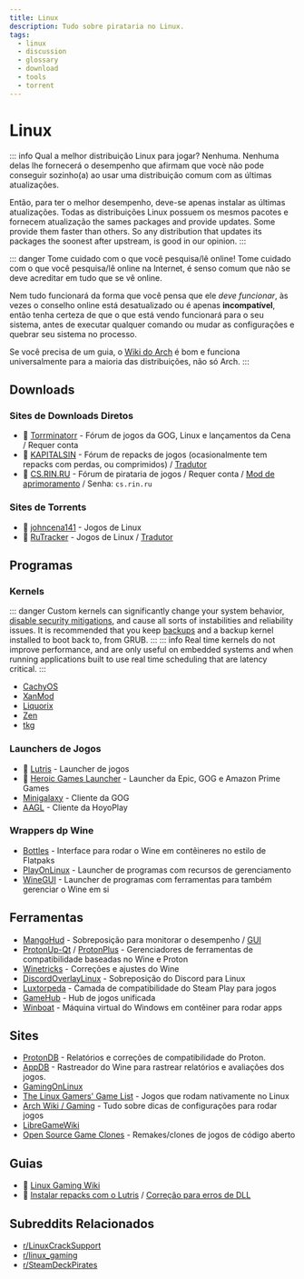 ```yaml
---
title: Linux
description: Tudo sobre pirataria no Linux.
tags:
  - linux
  - discussion
  - glossary
  - download
  - tools
  - torrent
---
```


# Linux

::: info Qual a melhor distribuição Linux para jogar?
Nenhuma. Nenhuma delas lhe fornecerá o desempenho que afirmam que vocè não pode conseguir sozinho(a) ao usar uma distribuição comum com as últimas atualizações.

Então, para ter o melhor desempenho, deve-se apenas instalar as últimas atualizações. Todas as distribuições Linux possuem os mesmos pacotes e fornecem atualização the sames packages and provide updates. Some provide them faster than others. So any distribution that updates its packages the soonest after upstream, is good in our opinion.
:::

::: danger Tome cuidado com o que você pesquisa/lê online!
Tome cuidado com o que você pesquisa/lê online na Internet, é senso comum que não se deve acreditar em tudo que se vê online.

Nem tudo funcionará da forma que você pensa que ele *deve funcionar*, às vezes o conselho online está desatualizado ou é apenas **incompatível**, então tenha certeza de que o que está vendo funcionará para o seu sistema, antes de executar qualquer comando ou mudar as configurações e quebrar seu sistema no processo.

Se você precisa de um guia, o [Wiki do Arch](https://wiki.archlinux.org/title/Main_page_(Portugu%C3%AAs)) é bom e funciona universalmente para a maioria das distribuições, não só Arch.
:::

## Downloads

### Sites de Downloads Diretos

- :star2: [Torrminatorr](https://forum.torrminatorr.com) - Fórum de jogos da GOG, Linux e
  lançamentos da Cena / Requer conta
- :star2: [KAPITALSIN](https://kapitalsin.com/forum) - Fórum de repacks de jogos (ocasionalmente tem repacks
  com perdas, ou comprimidos) / [Tradutor](useful.md#translator)
- :star2: [CS.RIN.RU](https://cs.rin.ru/forum) - Fórum de pirataria de jogos / Requer conta / [Mod de aprimoramento](https://github.com/SubZeroPL/cs-rin-ru-enhanced-mod) / Senha: `cs.rin.ru`

### Sites de Torrents

- :star2: [johncena141](https://1337x.to/user/johncena141/) - Jogos de Linux
- :star2: [RuTracker](https://rutracker.org/forum/viewforum.php?f=899) - Jogos de Linux / [Tradutor](useful.md#translator)

## Programas

### Kernels

::: danger
Custom kernels can significantly change your system behavior, [disable security mitigations](https://wiki.archlinux.org/index.php/Kernel_parameters), and cause all sorts of instabilities and reliability issues. It is recommended that you keep [backups](https://wiki.archlinux.org/title/Backup) and a backup kernel installed to boot back to, from GRUB.
:::
::: info
Real time kernels do not improve performance, and are only useful on embedded systems and when running applications built to use real time scheduling that are latency critical.
:::

- [CachyOS](https://github.com/CachyOS/linux-cachyos)
- [XanMod](https://xanmod.org)
- [Liquorix](https://liquorix.net)
- [Zen](https://github.com/zen-kernel/zen-kernel)
- [tkg](https://github.com/Frogging-Family/linux-tkg) 

### Launchers de Jogos

- :star2: [Lutris](https://lutris.net) - Launcher de jogos
- :star2: [Heroic Games Launcher](https://heroicgameslauncher.com) - Launcher da Epic, GOG e
  Amazon Prime Games
- [Minigalaxy](https://sharkwouter.github.io/minigalaxy) - Cliente da GOG
- [AAGL](https://github.com/an-anime-team/an-anime-game-launcher) - Cliente da HoyoPlay

### Wrappers dp Wine
- [Bottles](https://usebottles.com) - Interface para rodar o Wine em contêineres no estilo de Flatpaks
- [PlayOnLinux](https://www.playonlinux.com/en/) - Launcher de programas com recursos de gerenciamento
- [WineGUI](https://gitlab.melroy.org/melroy/winegui) - Launcher de programas com ferramentas para também gerenciar o Wine em si

## Ferramentas

- [MangoHud](https://github.com/flightlessmango/MangoHud) - Sobreposição para
  monitorar o desempenho / [GUI](https://github.com/benjamimgois/goverlay)
- [ProtonUp-Qt](https://github.com/DavidoTek/ProtonUp-Qt) / [ProtonPlus](https://github.com/Vysp3r/ProtonPlus) - Gerenciadores de ferramentas de compatibilidade baseadas no Wine e Proton
- [Winetricks](https://github.com/Winetricks/winetricks) - Correções e ajustes do Wine
- [DiscordOverlayLinux](https://github.com/trigg/Discover) - Sobreposição do Discord para Linux
- [Luxtorpeda](https://github.com/luxtorpeda-dev/luxtorpeda) - Camada de compatibilidade do Steam Play para jogos
- [GameHub](https://tkashkin.github.io/projects/gamehub) - Hub de jogos unificada
- [Winboat](https://github.com/TibixDev/winboat) - Máquina virtual do Windows em contêiner para rodar apps

## Sites

- [ProtonDB](https://www.protondb.com) - Relatórios e correções de compatibilidade do Proton.
- [AppDB](https://appdb.winehq.org) - Rastreador do Wine para rastrear relatórios e avaliações dos jogos.
- [GamingOnLinux](https://www.gamingonlinux.com)
- [The Linux Gamers' Game List](https://www.icculus.org/lgfaq/gamelist.php) - Jogos que rodam nativamente no Linux
- [Arch Wiki / Gaming](https://wiki.archlinux.org/index.php/Gaming) - Tudo sobre dicas de configurações para rodar jogos
- [LibreGameWiki](https://libregamewiki.org/Main_Page)
- [Open Source Game Clones](https://osgameclones.com) - Remakes/clones de jogos de código aberto

## Guias

- :star2: [Linux Gaming Wiki](https://linux-gaming.kwindu.eu/index.php)
- :star2: [Instalar repacks com o Lutris](https://www.reddit.com/r/LinuxCrackSupport/comments/yqfirv/how_to_install_fitgirl_or_dodi_windows_repacks_in)
  /
  [Correção para erros de DLL](https://reddit.com/r/LinuxCrackSupport/comments/tirarp/psa_when_installing_repacks_with_custom_wine)

## Subreddits Relacionados

- [r/LinuxCrackSupport](https://www.reddit.com/r/LinuxCrackSupport)
- [r/linux_gaming](https://www.reddit.com/r/linux_gaming)
- [r/SteamDeckPirates](https://www.reddit.com/r/SteamDeckPirates)
